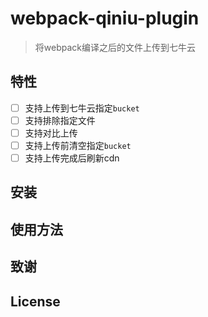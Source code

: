 # webpack-qiniu-plugin
> 将webpack编译之后的文件上传到七牛云

## 特性
-[ ] 支持上传到七牛云指定`bucket`
-[ ] 支持排除指定文件
-[ ] 支持对比上传
-[ ] 支持上传前清空指定`bucket`
-[ ] 支持上传完成后刷新cdn

## 安装

## 使用方法

## 致谢

## License

